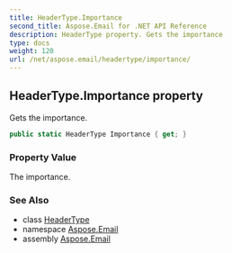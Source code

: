 ```yaml
---
title: HeaderType.Importance
second_title: Aspose.Email for .NET API Reference
description: HeaderType property. Gets the importance
type: docs
weight: 120
url: /net/aspose.email/headertype/importance/
---
```

## HeaderType.Importance property

Gets the importance.

```csharp
public static HeaderType Importance { get; }
```

### Property Value

The importance.

### See Also

* class [HeaderType](../)
* namespace [Aspose.Email](../../headertype/)
* assembly [Aspose.Email](../../../)


